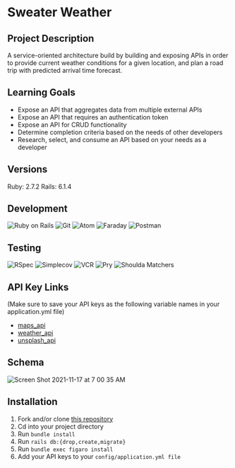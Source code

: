 # Sweater Weather

## Project Description
A service-oriented architecture build by building and exposing APIs in order to provide current weather conditions for a given location, and plan a road trip with predicted arrival time forecast.


## Learning Goals
- Expose an API that aggregates data from multiple external APIs
- Expose an API that requires an authentication token
- Expose an API for CRUD functionality
- Determine completion criteria based on the needs of other developers
- Research, select, and consume an API based on your needs as a developer

## Versions
Ruby: 2.7.2
Rails: 6.1.4

## Development
![Ruby on Rails][ruby-on-rails-badge]
![Git][git-badge]
![Atom][atom-badge]
![Faraday][faraday-badge]
![Postman][postman-badge]

## Testing
![RSpec][rspec-badge]
![Simplecov][simplecov-badge]
![VCR][vcr-badge]
![Pry][pry-badge]
![Shoulda Matchers][shoulda-matchers-badge]

## API Key Links 
(Make sure to save your API keys as the following variable names in your application.yml file)
- [maps_api](https://developer.mapquest.com/documentation/geocoding-api/)
- [weather_api](https://openweathermap.org/api/one-call-api)
- [unsplash_api](https://unsplash.com/developers)

## Schema

![Screen Shot 2021-11-17 at 7 00 35 AM](https://user-images.githubusercontent.com/79054409/142214696-07c17037-4b2c-428c-8690-71459c7d1284.png)


## Installation

1. Fork and/or clone [this repository](https://github.com/sami-p/sweater-weather)
2. Cd into your project directory 
3. Run `bundle install `
4. Run `rails db:{drop,create,migrate}`
5. Run `bundle exec figaro install`
6. Add your API keys to your `config/application.yml file`

<!-- Markdown link & img dfn's -->
[linkedin-badge]:         https://img.shields.io/badge/LinkedIn-0077B5?style=for-the-badge&logo=linkedin&logoColor=white
[github-badge]:           https://img.shields.io/badge/GitHub-100000?style=for-the-badge&logo=github&logoColor=white
[faraday-badge]:          https://img.shields.io/badge/faraday-b81818.svg?&style=flaste&logo=rubygems&logoColor=white

[atom-badge]:             https://img.shields.io/badge/Atom-66595C.svg?&style=flaste&logo=atom&logoColor=white
[git-badge]:              https://img.shields.io/badge/Git-F05032.svg?&style=flaste&logo=git&logoColor=white
[github-badge]:           https://img.shields.io/badge/GitHub-181717.svg?&style=flaste&logo=github&logoColor=white
[markdown-badge]:         https://img.shields.io/badge/Markdown-000000?style=flat&logo=markdown&logoColor=white
[postman-badge]:          https://img.shields.io/badge/Postman-FF6C37?style=flat&logo=Postman&logoColor=white
[ruby-on-rails-badge]:    https://img.shields.io/badge/Ruby%20On%20Rails-b81818.svg?&style=flat&logo=rubyonrails&logoColor=white

<!-- Testing -->
[pry-badge]:              https://img.shields.io/badge/pry-b81818.svg?&style=flaste&logo=rubygems&logoColor=white
[rspec-badge]:            https://img.shields.io/badge/rspec-b81818.svg?&style=flaste&logo=rubygems&logoColor=white
[shoulda-matchers-badge]: https://img.shields.io/badge/shoulda--matchers-b81818.svg?&style=flaste&logo=rubygems&logoColor=white
[simplecov-badge]:        https://img.shields.io/badge/simplecov-b81818.svg?&style=flaste&logo=rubygems&logoColor=white
[vcr-badge]:              https://img.shields.io/badge/vcr-b81818.svg?&style=flaste&logo=rubygems&logoColor=white
